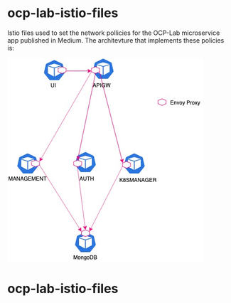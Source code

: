 # ocp-lab-istio-files

Istio files used to set the network pollicies for the OCP-Lab microservice app published in Medium. The architevture that implements these policies is:

![Flow](Istio-topology.jpg)
# ocp-lab-istio-files
